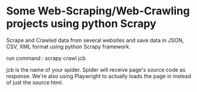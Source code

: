 # Some Web-Scraping/Web-Crawling projects using python  Scrapy

Scrape and Crawled data from several websites and save data in JSON, CSV, XML format using python Scrapy framework. 

run command : scrapy crawl jcb 

jcb is the name of your spider. Spider will receive page's source code as response.
We're also using Playwright to actually loads the page in instead of just the source html.